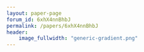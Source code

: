 ```yaml
---
layout: paper-page
forum_id: 6xhX4nnBhbJ
permalink: /papers/6xhX4nnBhbJ
header:
    image_fullwidth: "generic-gradient.png"
---
```

    